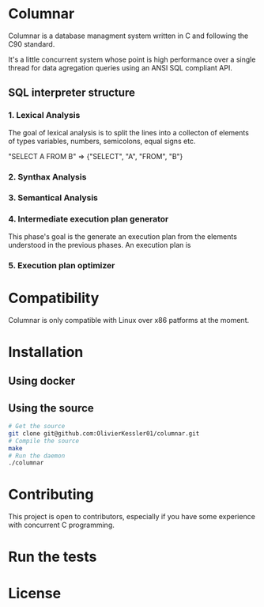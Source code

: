 # Columnar
Columnar is a database managment system written in C and following the C90 standard.

It's a little concurrent system whose point is high performance over a single thread for data agregation queries using
an ANSI SQL compliant API.

## SQL interpreter structure

### 1. Lexical Analysis
 The goal of lexical analysis is to split the lines into a collecton of elements of types
 variables, numbers, semicolons, equal signs etc.

"SELECT A FROM B" => {"SELECT", "A", "FROM", "B"}

### 2. Synthax Analysis

### 3. Semantical Analysis

### 4. Intermediate execution plan generator
 This phase's goal is the generate an execution plan from the elements understood in the previous phases.
 An execution plan is

### 5. Execution plan optimizer





# Compatibility
Columnar is only compatible with Linux over x86 patforms at the moment.

# Installation
## Using docker

## Using the source
```sh
# Get the source
git clone git@github.com:OlivierKessler01/columnar.git
# Compile the source
make
# Run the daemon
./columnar
```

# Contributing
This project is open to contributors, especially if you have some experience with concurrent C programming.

# Run the tests

# License





